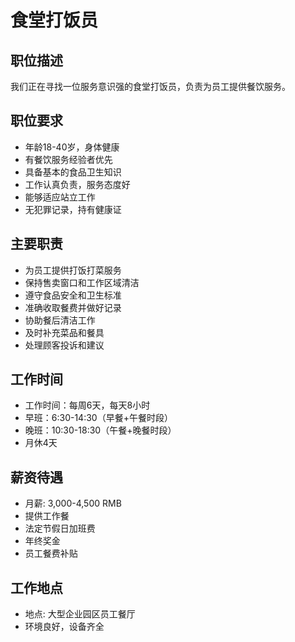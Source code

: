 # 食堂打饭员

## 职位描述
我们正在寻找一位服务意识强的食堂打饭员，负责为员工提供餐饮服务。

## 职位要求
- 年龄18-40岁，身体健康
- 有餐饮服务经验者优先
- 具备基本的食品卫生知识
- 工作认真负责，服务态度好
- 能够适应站立工作
- 无犯罪记录，持有健康证

## 主要职责
- 为员工提供打饭打菜服务
- 保持售卖窗口和工作区域清洁
- 遵守食品安全和卫生标准
- 准确收取餐费并做好记录
- 协助餐后清洁工作
- 及时补充菜品和餐具
- 处理顾客投诉和建议

## 工作时间
- 工作时间：每周6天，每天8小时
- 早班：6:30-14:30（早餐+午餐时段）
- 晚班：10:30-18:30（午餐+晚餐时段）
- 月休4天

## 薪资待遇
- 月薪: 3,000-4,500 RMB
- 提供工作餐
- 法定节假日加班费
- 年终奖金
- 员工餐费补贴

## 工作地点
- 地点: 大型企业园区员工餐厅
- 环境良好，设备齐全
